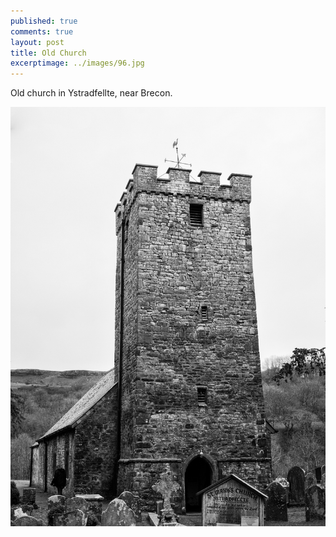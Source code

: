 ```yaml
---
published: true
comments: true
layout: post
title: Old Church
excerptimage: ../images/96.jpg
---
```


Old church in Ystradfellte, near Brecon. 

[![Image 96/365	25mm	f/5.0	ISO200	1/125](../images/96.jpg)](https://www.flickr.com/photos/tmadhavan/17080586556/)